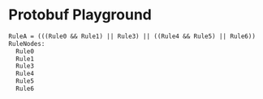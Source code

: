 # Protobuf Playground

```txt
RuleA = (((Rule0 && Rule1) || Rule3) || ((Rule4 && Rule5) || Rule6))
RuleNodes:
  Rule0
  Rule1
  Rule3
  Rule4
  Rule5
  Rule6
```
